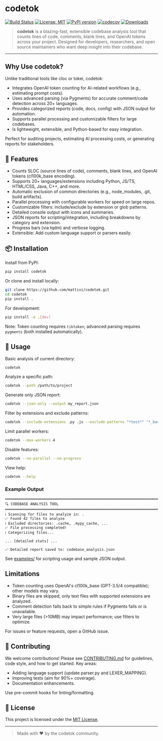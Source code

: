 # codetok

[![Build Status](https://github.com/mattivi/codetok/actions/workflows/ci.yml/badge.svg)](https://github.com/mattivi/codetok/actions)
[![License: MIT](https://img.shields.io/badge/License-MIT-yellow.svg)](LICENSE)
[![PyPI version](https://badge.fury.io/py/codetok.svg)](https://badge.fury.io/py/codetok)
[![codecov](https://codecov.io/gh/riccardo/LoC/branch/main/graph/badge.svg)](https://codecov.io/gh/riccardo/LoC)
[![Downloads](https://pepy.tech/badge/codetok)](https://pepy.tech/project/codetok)

> **codetok** is a blazing-fast, extensible codebase analysis tool that counts lines of code, comments, blank lines, and OpenAI tokens across your project. Designed for developers, researchers, and open source maintainers who want deep insight into their codebase.

---

## Why Use codetok?

Unlike traditional tools like cloc or tokei, codetok:
- Integrates OpenAI token counting for AI-related workflows (e.g., estimating prompt costs).
- Uses advanced parsing (via Pygments) for accurate comment/code detection across 20+ languages.
- Provides categorized reports (code, docs, config) with JSON output for automation.
- Supports parallel processing and customizable filters for large codebases.
- Is lightweight, extensible, and Python-based for easy integration.

Perfect for auditing projects, estimating AI processing costs, or generating reports for stakeholders.

## 🚀 Features
- Counts SLOC (source lines of code), comments, blank lines, and OpenAI tokens (cl100k_base encoding).
- Supports 20+ languages/extensions including Python, JS/TS, HTML/CSS, Java, C++, and more.
- Automatic exclusion of common directories (e.g., node_modules, .git, build artifacts).
- Parallel processing with configurable workers for speed on large repos.
- Customizable filters: include/exclude by extension or glob patterns.
- Detailed console output with icons and summaries.
- JSON reports for scripting/integration, including breakdowns by category and extension.
- Progress bars (via tqdm) and verbose logging.
- Extensible: Add custom language support or parsers easily.

## 📦 Installation

Install from PyPI:

```bash
pip install codetok
```

Or clone and install locally:

```bash
git clone https://github.com/mattivi/codetok.git
cd codetok
pip install .
```

For development:

```bash
pip install -e .[dev]
```

Note: Token counting requires `tiktoken`; advanced parsing requires `pygments` (both installed automatically).

## 📝 Usage

Basic analysis of current directory:

```bash
codetok
```

Analyze a specific path:

```bash
codetok --path /path/to/project
```

Generate only JSON report:

```bash
codetok --json-only --output my_report.json
```

Filter by extensions and exclude patterns:

```bash
codetok --include-extensions .py .js --exclude-patterns "*test*" "*_backup*"
```

Limit parallel workers:

```bash
codetok --max-workers 4
```

Disable features:

```bash
codetok --no-parallel --no-progress
```

View help:

```bash
codetok --help
```

### Example Output

```
════════════════════════════════════════════════════════════════════════════════
🔍 CODEBASE ANALYSIS TOOL
════════════════════════════════════════════════════════════════════════════════
ℹ️ Scanning for files to analyze in: .
✅ Found 42 files to analyze
ℹ️ Excluded directories: .cache, .mypy_cache, ...
✅ File processing completed!
ℹ️ Categorizing files...

... [detailed stats] ...

✅ Detailed report saved to: codebase_analysis.json
```

See [examples/](examples/) for scripting usage and sample JSON output.

## Limitations

- Token counting uses OpenAI's cl100k_base (GPT-3.5/4 compatible); other models may vary.
- Binary files are skipped; only text files with supported extensions are analyzed.
- Comment detection falls back to simple rules if Pygments fails or is unavailable.
- Very large files (>10MB) may impact performance; use filters to optimize.

For issues or feature requests, open a GitHub issue.

## 🤝 Contributing

We welcome contributions! Please see [CONTRIBUTING.md](CONTRIBUTING.md) for guidelines, code style, and how to get started. Key areas:
- Adding language support (update parser.py and LEXER_MAPPING).
- Improving tests (aim for 90%+ coverage).
- Documentation enhancements.

Use pre-commit hooks for linting/formatting.

## 📄 License

This project is licensed under the [MIT License](LICENSE).

---

> Made with ❤️ by the codetok community.

